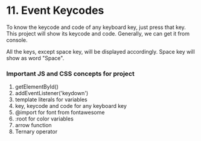 # 11. Event Keycodes

To know the keycode and code of any keyboard key, just press that key. This project will show its keycode and code. Generally, we can get it from console.

All the keys, except space key, will be displayed accordingly. Space key will show as word "Space".

### Important JS and CSS concepts for project

1. getElementById()
2. addEventListener('keydown')
3. template literals for variables
4. key, keycode and code for any keyboard key
5. @import for font from fontawesome
6. :root for color variables
7. arrow function
8. Ternary operator

